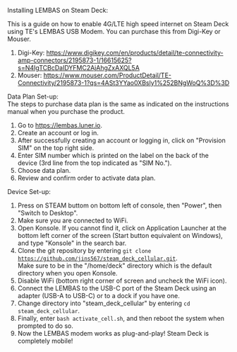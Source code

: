 Installing LEMBAS on Steam Deck:

This is a guide on how to enable 4G/LTE high speed internet on Steam Deck using TE's LEMBAS USB Modem. You can purchase this from Digi-Key or Mouser.
1. Digi-Key: https://www.digikey.com/en/products/detail/te-connectivity-amp-connectors/2195873-1/16615625?s=N4IgTCBcDaIDYFMC2AjAhgZxAXQL5A
2. Mouser: https://www.mouser.com/ProductDetail/TE-Connectivity/2195873-1?qs=4ASt3YYao0XBsly1%252BNgWoQ%3D%3D

Data Plan Set-up:  
The steps to purchase data plan is the same as indicated on the instructions manual when you purchase the product.
1. Go to https://lembas.luner.io.
2. Create an account or log in.
3. After successfully creating an account or logging in, click on "Provision SIM" on the top right side.
4. Enter SIM number which is printed on the label on the back of the device (3rd line from the top indicated as "SIM No.").
5. Choose data plan.
6. Review and confirm order to activate data plan.

Device Set-up:
1. Press on STEAM buttom on bottom left of console, then "Power", then "Switch to Desktop".
2. Make sure you are connected to WiFi.
3. Open Konsole. If you cannot find it, click on Application Launcher at the bottom left corner of the screen (Start button equivalent on Windows), and type "Konsole" in the search bar.
4. Clone the git repository by entering <code>git clone https://github.com/jins567/steam_deck_cellular.git</code>.  
   Make sure to be in the "/home/deck" directory which is the default directory when you open Konsole.
5. Disable WiFi (bottom right corner of screen and uncheck the WiFi icon).
6. Connect the LEMBAS to the USB-C port of the Steam Deck using an adapter (USB-A to USB-C) or to a dock if you have one.
7. Change directory into "steam_deck_cellular" by entering <code>cd steam_deck_cellular</code>.
8. Finally, enter <code>bash activate_cell.sh</code>, and then reboot the system when prompted to do so.
9. Now the LEMBAS modem works as plug-and-play! Steam Deck is completely mobile!